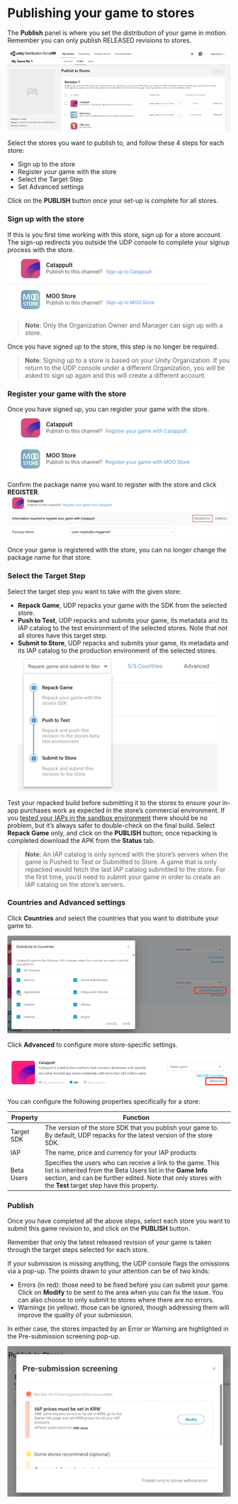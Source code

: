 # Publishing your game to stores

The **Publish** panel is where you set the distribution of your game in motion. Remember you can only publish RELEASED revisions to stores. 

![img](images/image_24.png)

Select the stores you want to publish to, and follow these 4 steps for each store: 

- Sign up to the store
- Register your game with the store
- Select the Target Step
- Set Advanced settings

Click on the **PUBLISH** button once your set-up is complete for all stores.

### Sign up with the store

If this is you first time working with this store, sign up for a store account. The sign-up redirects you outside the UDP console to complete your signup process with the store. 
![img](images/image_25.png)

> **Note**: Only the Organization Owner and Manager can sign up with a store.

Once you have signed up to the store, this step is no longer be required.

> **Note**: Signing up to a store is based on your Unity Organization. If you return to the UDP console under a different Organization, you will be asked to sign up again and this will create a different account.

### Register your game with the store

Once you have signed up, you can register your game with the store.
![img](images/image_26.png)

Confirm the package name you want to register with the store and click **REGISTER**.
![img](images/image_67.png)

Once your game is registered with the store, you can no longer change the package name for that store. 

### Select the Target Step

Select the target step you want to take with the given store:

- **Repack Game**, UDP repacks your game with the SDK from the selected store.
- **Push to Test**, UDP repacks and submits your game, its metadata and its IAP catalog to the test environment of the selected stores. Note that not all stores have this target step. 
- **Submit to Store**, UDP repacks and submits your game, its metadata and its IAP catalog to the production environment of the selected stores.
  ![img](images/image_27.png)

Test your repacked build before submitting it to the stores to ensure your in-app purchases work as expected in the store’s commercial environment. If you [tested your IAPs in the sandbox environment](Test_your_IAPs_in_the_Sandbox_environment.md) there should be no problem, but it’s always safer to double-check on the final build. Select **Repack Game** only, and click on the **PUBLISH** button; once repacking is completed download the APK from the **Status** tab.

> **Note**: An IAP catalog is only synced with the store’s servers when the game is Pushed to Test or Submitted to Store. A game that is only repacked would fetch the last IAP catalog submitted to the store. For the first time, you’d need to submit your game in order to create an IAP catalog on the store’s servers.

### Countries and Advanced settings

Click **Countries** and select the countries that you want to distribute your game to. 

![img](images/image_73.png)

Click **Advanced** to configure more store-specific settings. 

![img](images/image_76.png)

You can configure the following properties specifically for a store:

| Property   | Function                                                     |
| ---------- | ------------------------------------------------------------ |
| Target SDK | The version of the store SDK that you publish your game to. By default, UDP repacks for the latest version of the store SDK. |
| IAP        | The name, price and currency for your IAP products           |
| Beta Users | Specifies the users who can receive a link to the game. This list is inherited from the Beta Users list in the **Game Info** section, and can be further edited. Note that only stores with the **Test** target step have this property. |

### Publish

Once you have completed all the above steps, select each store you want to submit this game revision to, and click on the **PUBLISH** button. 

Remember that only the latest released revision of your game is taken through the target steps selected for each store.

If your submission is missing anything, the UDP console flags the omissions via a pop-up. The points drawn to your attention can be of two kinds:

- Errors (in red): those need to be fixed before you can submit your game. Click on **Modify** to be sent to the area when you can fix the issue. You can also choose to only submit to stores where there are no errors.
- Warnings (in yellow): those can be ignored, though addressing them will improve the quality of your submission.

In either case, the stores impacted by an Error or Warning are highlighted in the Pre-submission screening pop-up.

![img](images/image_72.png)



